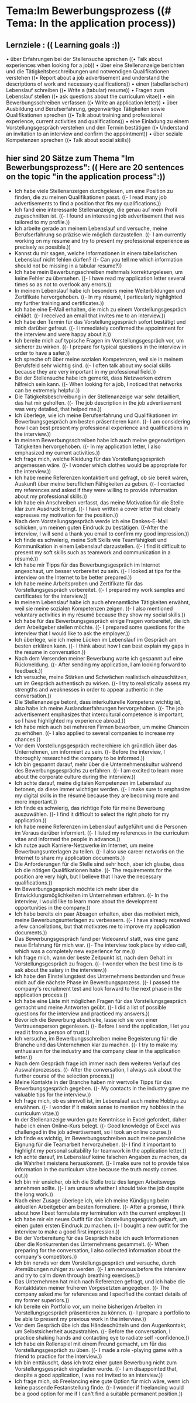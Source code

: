 # Tema:Im Bewerbungsprozess ((# Tema: In the application process))
## Lernziele : (( Learning goals :))
• über Erfahrungen bei der Stellensuche sprechen ((• Talk about experiences when looking for a job))
• über eine Stellenanzeige berichten und die Tätigkeitsbeschreibungen und notwendigen Qualifikationen verstehen ((• Report about a job advertisement and understand the descriptions of work and necessary qualifications))
• einen (tabellarischen) Lebenslauf schreiben ((• Write a (tabular) resume))
• Fragen zum Lebenslauf stellen ((• ask questions about the curriculum vitae))
• ein Bewerbungsschreiben verfassen ((• Write an application letter))
• über Ausbildung und Berufserfahrung, gegenwärtige Tätigkeiten sowie Qualifikationen sprechen ((• Talk about training and professional experience, current activities and qualifications))
• eine Einladung zu einem Vorstellungsgespräch verstehen und den Termin bestätigen ((• Understand an invitation to an interview and confirm the appointment))
• über soziale Kompetenzen sprechen ((• Talk about social skills))
## hier sind 20 Sätze zum Thema "Im Bewerbungsprozess": (( Here are 20 sentences on the topic "in the application process":))
- Ich habe viele Stellenanzeigen durchgelesen, um eine Position zu finden, die zu meinen Qualifikationen passt. ((- I read many job advertisements to find a position that fits my qualifications.))
- Ich fand eine interessante Stellenanzeige, die genau auf mein Profil zugeschnitten ist. ((- I found an interesting job advertisement that was tailored to my profile.))
- Ich arbeite gerade an meinem Lebenslauf und versuche, meine Berufserfahrung so präzise wie möglich darzustellen. ((- I am currently working on my resume and try to present my professional experience as precisely as possible.))
- Kannst du mir sagen, welche Informationen in einem tabellarischen Lebenslauf nicht fehlen dürfen? ((- Can you tell me which information should not be missing in a tabular resume?))
- Ich habe mein Bewerbungsschreiben mehrmals korrekturgelesen, um keine Fehler zu übersehen. ((- I have read my application letter several times so as not to overlook any errors.))
- In meinem Lebenslauf habe ich besonders meine Weiterbildungen und Zertifikate hervorgehoben. ((- In my résumé, I particularly highlighted my further training and certificates.))
- Ich habe eine E-Mail erhalten, die mich zu einem Vorstellungsgespräch einlädt. ((- I received an email that invites me to an interview.))
- Ich habe den Termin für das Vorstellungsgespräch sofort bestätigt und mich darüber gefreut. ((- I immediately confirmed the appointment for the interview and were happy about it.))
- Ich bereite mich auf typische Fragen im Vorstellungsgespräch vor, um sicherer zu wirken. ((- I prepare for typical questions in the interview in order to have a safer.))
- Ich spreche oft über meine sozialen Kompetenzen, weil sie in meinem Berufsfeld sehr wichtig sind. ((- I often talk about my social skills because they are very important in my professional field.))
- Bei der Stellensuche habe ich gemerkt, dass Netzwerken extrem hilfreich sein kann. ((- When looking for a job, I noticed that networks can be extremely helpful.))
- Die Tätigkeitsbeschreibung in der Stellenanzeige war sehr detailliert, das hat mir geholfen. ((- The job description in the job advertisement was very detailed, that helped me.))
- Ich überlege, wie ich meine Berufserfahrung und Qualifikationen im Bewerbungsgespräch am besten präsentieren kann. ((- I am considering how I can best present my professional experience and qualifications in the interview.))
- In meinem Bewerbungsschreiben habe ich auch meine gegenwärtigen Tätigkeiten hervorgehoben. ((- In my application letter, I also emphasized my current activities.))
- Ich frage mich, welche Kleidung für das Vorstellungsgespräch angemessen wäre. ((- I wonder which clothes would be appropriate for the interview.))
- Ich habe meine Referenzen kontaktiert und gefragt, ob sie bereit wären, Auskunft über meine beruflichen Fähigkeiten zu geben. ((- I contacted my references and asked if they were willing to provide information about my professional skills.))
- Ich habe ein Anschreiben verfasst, das meine Motivation für die Stelle klar zum Ausdruck bringt. ((- I have written a cover letter that clearly expresses my motivation for the position.))
- Nach dem Vorstellungsgespräch werde ich eine Dankes-E-Mail schicken, um meinen guten Eindruck zu bestätigen. ((-After the interview, I will send a thank you email to confirm my good impression.))
- Ich finde es schwierig, meine Soft Skills wie Teamfähigkeit und Kommunikation in einem Lebenslauf darzustellen. ((- I find it difficult to present my soft skills such as teamwork and communication in a résumé.))
- Ich habe mir Tipps für das Bewerbungsgespräch im Internet angeschaut, um besser vorbereitet zu sein. ((- I looked at tips for the interview on the Internet to be better prepared.))
- Ich habe meine Arbeitsproben und Zertifikate für das Vorstellungsgespräch vorbereitet. ((- I prepared my work samples and certificates for the interview.))
- In meinem Lebenslauf habe ich auch ehrenamtliche Tätigkeiten erwähnt, weil sie meine sozialen Kompetenzen zeigen. ((- I also mentioned voluntary activities in my résumé because they show my social skills.))
- Ich habe für das Bewerbungsgespräch einige Fragen vorbereitet, die ich dem Arbeitgeber stellen möchte. ((- I prepared some questions for the interview that I would like to ask the employer.))
- Ich überlege, wie ich meine Lücken im Lebenslauf im Gespräch am besten erklären kann. ((- I think about how I can best explain my gaps in the resume in conversation.))
- Nach dem Versenden meiner Bewerbung warte ich gespannt auf eine Rückmeldung. ((- After sending my application, I am looking forward to feedback.))
- Ich versuche, meine Stärken und Schwächen realistisch einzuschätzen, um im Gespräch authentisch zu wirken. ((- I try to realistically assess my strengths and weaknesses in order to appear authentic in the conversation.))
- Die Stellenanzeige betont, dass interkulturelle Kompetenz wichtig ist, also habe ich meine Auslandserfahrungen hervorgehoben. ((- The job advertisement emphasizes that intercultural competence is important, so I have highlighted my experience abroad.))
- Ich habe mich auch bei mehreren Firmen beworben, um meine Chancen zu erhöhen. ((- I also applied to several companies to increase my chances.))
- Vor dem Vorstellungsgespräch recherchiere ich gründlich über das Unternehmen, um informiert zu sein. ((- Before the interview, I thoroughly researched the company to be informed.))
- Ich bin gespannt darauf, mehr über die Unternehmenskultur während des Bewerbungsgesprächs zu erfahren. ((- I am excited to learn more about the corporate culture during the interview.))
- Ich achte darauf, meine digitalen Kompetenzen im Lebenslauf zu betonen, da diese immer wichtiger werden. ((- I make sure to emphasize my digital skills in the résumé because they are becoming more and more important.))
- Ich finde es schwierig, das richtige Foto für meine Bewerbung auszuwählen. ((- I find it difficult to select the right photo for my application.))
- Ich habe meine Referenzen im Lebenslauf aufgeführt und die Personen im Voraus darüber informiert. ((- I listed my references in the curriculum vitae and informed the people in advance.))
- Ich nutze auch Karriere-Netzwerke im Internet, um meine Bewerbungsunterlagen zu teilen. ((- I also use career networks on the Internet to share my application documents.))
- Die Anforderungen für die Stelle sind sehr hoch, aber ich glaube, dass ich die nötigen Qualifikationen habe. ((- The requirements for the position are very high, but I believe that I have the necessary qualifications.))
- Im Bewerbungsgespräch möchte ich mehr über die Entwicklungsmöglichkeiten im Unternehmen erfahren. ((- In the interview, I would like to learn more about the development opportunities in the company.))
- Ich habe bereits ein paar Absagen erhalten, aber das motiviert mich, meine Bewerbungsunterlagen zu verbessern. ((- I have already received a few cancellations, but that motivates me to improve my application documents.))
- Das Bewerbungsgespräch fand per Videoanruf statt, was eine ganz neue Erfahrung für mich war. ((- The interview took place by video call, which was a completely new experience for me.))
- Ich frage mich, wann der beste Zeitpunkt ist, nach dem Gehalt im Vorstellungsgespräch zu fragen. ((- I wonder when the best time is to ask about the salary in the interview.))
- Ich habe den Einstellungstest des Unternehmens bestanden und freue mich auf die nächste Phase im Bewerbungsprozess. ((- I passed the company's recruitment test and look forward to the next phase in the application process.))
- Ich habe eine Liste mit möglichen Fragen für das Vorstellungsgespräch gemacht und meine Antworten geübt. ((- I did a list of possible questions for the interview and practiced my answers.))
- Bevor ich die Bewerbung abschicke, lasse ich sie von einer Vertrauensperson gegenlesen. ((- Before I send the application, I let you read it from a person of trust.))
- Ich versuche, im Bewerbungsschreiben meine Begeisterung für die Branche und das Unternehmen klar zu machen. ((- I try to make my enthusiasm for the industry and the company clear in the application letter.))
- Nach dem Gespräch frage ich immer nach dem weiteren Verlauf des Auswahlprozesses. ((- After the conversation, I always ask about the further course of the selection process.))
- Meine Kontakte in der Branche haben mir wertvolle Tipps für das Bewerbungsgespräch gegeben. ((- My contacts in the industry gave me valuable tips for the interview.))
- Ich frage mich, ob es sinnvoll ist, im Lebenslauf auch meine Hobbys zu erwähnen. ((- I wonder if it makes sense to mention my hobbies in the curriculum vitae.))
- In der Stellenanzeige wurden gute Kenntnisse in Excel gefordert, daher habe ich einen Online-Kurs belegt. ((- Good knowledge of Excel was challenged in the job advertisement, so I took an online course.))
- Ich finde es wichtig, im Bewerbungsschreiben auch meine persönliche Eignung für die Teamarbeit hervorzuheben. ((- I find it important to highlight my personal suitability for teamwork in the application letter.))
- Ich achte darauf, im Lebenslauf keine falschen Angaben zu machen, da die Wahrheit meistens herauskommt. ((- I make sure not to provide false information in the curriculum vitae because the truth mostly comes out.))
- Ich bin mir unsicher, ob ich die Stelle trotz des langen Arbeitswegs annehmen sollte. ((- I am unsure whether I should take the job despite the long work.))
- Nach einer Zusage überlege ich, wie ich meine Kündigung beim aktuellen Arbeitgeber am besten formuliere. ((- After a promise, I think about how I best formulate my termination with the current employer.))
- Ich habe mir ein neues Outfit für das Vorstellungsgespräch gekauft, um einen guten ersten Eindruck zu machen. ((- I bought a new outfit for the interview to make a good first impression.))
- Bei der Vorbereitung für das Gespräch habe ich auch Informationen über die Konkurrenten des Unternehmens gesammelt. ((- When preparing for the conversation, I also collected information about the company's competitors.))
- Ich bin nervös vor dem Vorstellungsgespräch und versuche, durch Atemübungen ruhiger zu werden. ((- I am nervous before the interview and try to calm down through breathing exercises.))
- Das Unternehmen hat mich nach Referenzen gefragt, und ich habe die Kontaktdaten meiner früheren Vorgesetzten angegeben. ((- The company asked me for references and I specified the contact details of my former superiors.))
- Ich bereite ein Portfolio vor, um meine bisherigen Arbeiten im Vorstellungsgespräch präsentieren zu können. ((- I prepare a portfolio to be able to present my previous work in the interview.))
- Vor dem Gespräch übe ich das Händeschütteln und den Augenkontakt, um Selbstsicherheit auszustrahlen. ((- Before the conversation, I practice shaking hands and contacting eye to radiate self -confidence.))
- Ich habe ein Rollenspiel mit einem Freund gemacht, um für das Vorstellungsgespräch zu üben. ((- I made a role -playing game with a friend to practice for the interview.))
- Ich bin enttäuscht, dass ich trotz einer guten Bewerbung nicht zum Vorstellungsgespräch eingeladen wurde. ((- I am disappointed that, despite a good application, I was not invited to an interview.))
- Ich frage mich, ob Freelancing eine gute Option für mich wäre, wenn ich keine passende Festanstellung finde. ((- I wonder if freelancing would be a good option for me if I can't find a suitable permanent position.))
